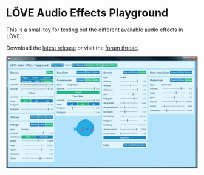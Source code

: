 # LÖVE Audio Effects Playground

This is a small toy for testing out the different available audio effects in LÖVE.

Download the [latest release](https://github.com/ReFreezed/LoveAudioEffectsPlayground/releases/latest)
or visit the [forum thread](https://love2d.org/forums/viewtopic.php?f=14&t=93672).

![](misc/screenshot.png)
